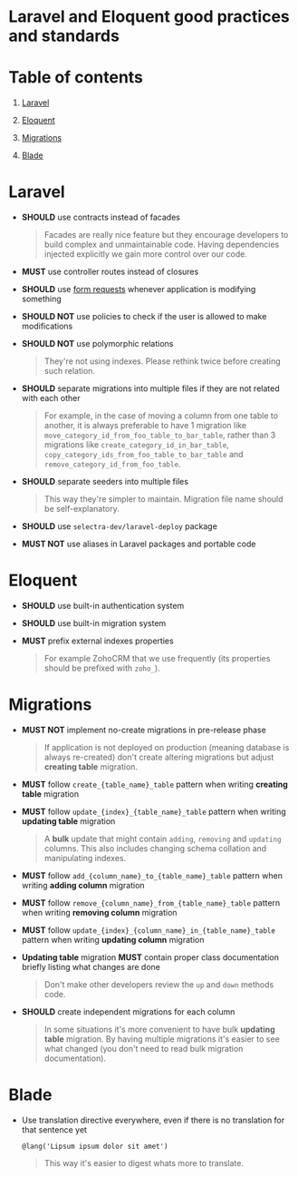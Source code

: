 Laravel and Eloquent good practices and standards
=

# Table of contents

1. [Laravel](#laravel)

2. [Eloquent](#eloquent)

3. [Migrations](#migrations)

4. [Blade](#blade)

# Laravel

- **SHOULD** use contracts instead of facades

    > Facades are really nice feature but they encourage developers to build complex and unmaintainable code. Having dependencies injected explicitly we gain more control over our code. 

- **MUST** use controller routes instead of closures

- **SHOULD** use [form requests](https://laravel.com/docs/master/validation#form-request-validation) whenever application is modifying something

- **SHOULD NOT** use policies to check if the user is allowed to make modifications

- **SHOULD NOT** use polymorphic relations

    > They're not using indexes. Please rethink twice before creating such relation. 

- **SHOULD** separate migrations into multiple files if they are not related with each other

    > For example, in the case of moving a column from one table to another, it is always preferable to have 1 migration like `move_category_id_from_foo_table_to_bar_table`, rather than 3 migrations like `create_category_id_in_bar_table`, `copy_category_ids_from_foo_table_to_bar_table` and `remove_category_id_from_foo_table`.

- **SHOULD** separate seeders into multiple files

    > This way they're simpler to maintain. Migration file name should be self-explanatory.

- **SHOULD** use `selectra-dev/laravel-deploy` package

- **MUST NOT** use aliases in Laravel packages and portable code

# Eloquent

- **SHOULD** use built-in authentication system

- **SHOULD** use built-in migration system

- **MUST** prefix external indexes properties

    > For example ZohoCRM that we use frequently (its properties should be prefixed with `zoho_`).

# Migrations

- **MUST NOT** implement no-create migrations in pre-release phase

    > If application is not deployed on production (meaning database is always re-created) don't create altering migrations but adjust **creating table** migration.

- **MUST** follow `create_{table_name}_table` pattern when writing **creating table** migration

- **MUST** follow `update_{index}_{table_name}_table` pattern when writing **updating table** migration

    > A **bulk** update that might contain `adding`, `removing` and `updating` columns. This also includes changing schema collation and manipulating indexes.

- **MUST** follow `add_{column_name}_to_{table_name}_table` pattern when writing **adding column** migration

- **MUST** follow `remove_{column_name}_from_{table_name}_table` pattern when writing **removing column** migration

- **MUST** follow `update_{index}_{column_name}_in_{table_name}_table` pattern when writing **updating column** migration

- **Updating table** migration **MUST** contain proper class documentation briefly listing what changes are done

    > Don't make other developers review the `up` and `down` methods code. 

- **SHOULD** create independent migrations for each column

    > In some situations it's more convenient to have bulk **updating table** migration. By having multiple migrations it's easier to see what changed (you don't need to read bulk migration documentation).

# Blade

- Use translation directive everywhere, even if there is no translation for that sentence yet

    ```blade
    @lang('Lipsum ipsum dolor sit amet')
    ```

    > This way it's easier to digest whats more to translate.
